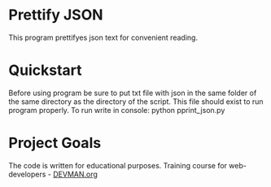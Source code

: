 # Prettify JSON

This program prettifyes json text for convenient reading.

# Quickstart

Before using program  be sure to put txt file with json in the same folder of the same directory as the directory of the script.
This file should exist to run program properly.
To run write in console:
python pprint_json.py


# Project Goals

The code is written for educational purposes. Training course for web-developers - [DEVMAN.org](https://devman.org)
